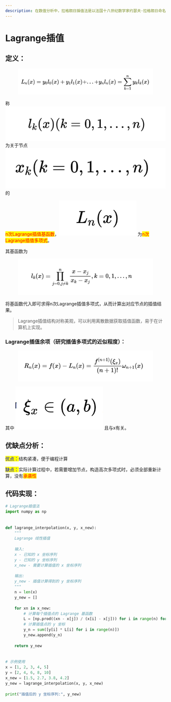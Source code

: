 ```yaml
---
description: 在数值分析中，拉格朗日插值法是以法国十八世纪数学家约瑟夫·拉格朗日命名的一种多项式插值方法。
---
```


# Lagrange插值

## 定义：

<figure><img src="../.gitbook/assets/image (11).png" alt="" width="563"><figcaption></figcaption></figure>

称 ![](<../.gitbook/assets/image (13).png>) 为关于节点 ![](<../.gitbook/assets/image (14).png>) 的

<mark style="color:red;">n次Lagrange插值基函数</mark>，<img src="../.gitbook/assets/image (16).png" alt="" data-size="line"> 为<mark style="color:red;">n次Lagrange插值多项式</mark>。

其基函数为

<figure><img src="../.gitbook/assets/image (18).png" alt="" width="563"><figcaption></figcaption></figure>

将基函数代入即可求得n次Lagrange插值多项式，从而计算出对应节点的插值结果。

> Lagrange插值结构对称美观，可以利用离散数据获取插值函数，易于在计算机上实现。

### Lagrange插值余项（研究插值多项式的近似程度）：

<figure><img src="../.gitbook/assets/image (21).png" alt="" width="563"><figcaption></figcaption></figure>

其中 <img src="../.gitbook/assets/image (20).png" alt="" data-size="line"> 且与x有关。

## 优缺点分析：

<mark style="color:blue;">优点：</mark>结构紧凑，便于编程计算

<mark style="color:blue;">缺点：</mark>实际计算过程中，若需要增加节点，构造高次多项式时，必须全部重新计算，没有<mark style="color:red;">承袭性</mark>

## 代码实现：

```python
# Lagrange插值法
import numpy as np


def lagrange_interpolation(x, y, x_new):
    """
    Lagrange 线性插值

    输入:
    x - 已知的 x 坐标序列
    y - 已知的 y 坐标序列
    x_new - 需要计算插值的 x 坐标序列

    输出:
    y_new - 插值计算得到的 y 坐标序列
    """
    n = len(x)
    y_new = []

    for xn in x_new:
        # 计算每个插值点的 Lagrange 基函数
        L = [np.prod((xn - x[j]) / (x[i] - x[j])) for i in range(n) for j in range(n) if i != j]
        # 计算插值点的 y 坐标
        y_n = sum([y[i] * L[i] for i in range(n)])
        y_new.append(y_n)

    return y_new


# 示例使用
x = [1, 2, 3, 4, 5]
y = [2, 4, 6, 8, 10]
x_new = [1.5, 2.7, 3.8, 4.2]
y_new = lagrange_interpolation(x, y, x_new)

print("插值后的 y 坐标序列:", y_new)
```
